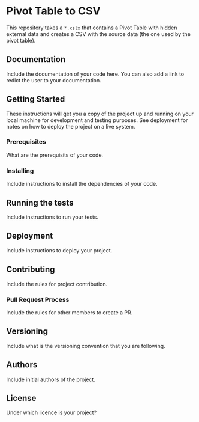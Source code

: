 # Pivot Table to CSV

This repository takes a `*.xslx` that contains a Pivot Table with hidden external data and creates a CSV with the source data (the one used by the pivot table).  

## Documentation
Include the documentation of your code here. You can also add a link to redict the user to your
documentation.

## Getting Started

These instructions will get you a copy of the project up and running on your local machine for development and testing purposes. See deployment for notes on how to deploy the project on a live system.

### Prerequisites

What are the prerequisits of your code.

### Installing
Include instructions to install the dependencies of your code.

## Running the tests
Include instructions to run your tests.

## Deployment
Include instructions to deploy your project.

## Contributing
Include the rules for project contribution.

### Pull Request Process
Include the rules for other members to create a PR.

## Versioning
Include what is the versioning convention that you are following.

## Authors
Include initial authors of the project.

## License
Under which licence is your project?
